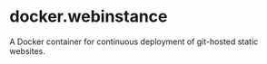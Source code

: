 docker.webinstance
==================

A Docker container for continuous deployment of git-hosted static websites.

